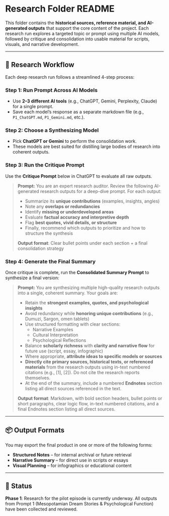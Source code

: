 # Research Folder README
This folder contains the **historical sources, reference material, and AI-generated outputs** that support the core content of the project. Each research run explores a targeted topic or prompt using multiple AI models, followed by critique and consolidation into usable material for scripts, visuals, and narrative development.

---

## 🔄 Research Workflow

Each deep research run follows a streamlined 4-step process:

### **Step 1: Run Prompt Across AI Models**

* Use **2–3 different AI tools** (e.g., ChatGPT, Gemini, Perplexity, Claude) for a single prompt.
* Save each model’s response as a separate markdown file (e.g., `P1_ChatGPT.md`, `P1_Gemini.md`, etc.).

### **Step 2: Choose a Synthesizing Model**

* Pick **ChatGPT or Gemini** to perform the consolidation work.
* These models are best suited for distilling large bodies of research into coherent outputs.

### **Step 3: Run the Critique Prompt**

Use the **Critique Prompt** below in ChatGPT to evaluate all raw outputs.

> **Prompt:**
> You are an expert research auditor. Review the following AI-generated research outputs for a deep-dive prompt. For each output:
>
> * Summarize its **unique contributions** (examples, insights, angles)
> * Note any **overlaps or redundancies**
> * Identify **missing or underdeveloped areas**
> * Evaluate **factual accuracy and interpretive depth**
> * Flag **best quotes, vivid details, or structure**
> * Finally, recommend which outputs to prioritize and how to structure the synthesis
>
> **Output format**: Clear bullet points under each section + a final consolidation strategy

### **Step 4: Generate the Final Summary**

Once critique is complete, run the **Consolidated Summary Prompt** to synthesize a final version:

> **Prompt:**
> You are synthesizing multiple high-quality research outputs into a single, coherent summary. Your goals are:
>
> * Retain the **strongest examples, quotes, and psychological insights**
> * Avoid redundancy while **honoring unique contributions** (e.g., Dumuzi, Sargon, omen tablets)
> * Use structured formatting with clear sections:
>   * Narrative Examples
>   * Cultural Interpretation
>   * Psychological Reflections
> * Balance **scholarly richness** with **clarity and narrative flow** for future use (script, essay, infographic)
> * Where appropriate, **attribute ideas to specific models or sources**
> * **Directly cite primary sources, historical texts, or referenced materials** from the research outputs using in-text numbered citations (e.g., [1], [2]). Do not cite the research reports themselves.
> * At the end of the summary, include a numbered **Endnotes** section listing all direct sources referenced in the text.
>
> **Output format**: Markdown, with bold section headers, bullet points or short paragraphs, clear logic flow, in-text numbered citations, and a final Endnotes section listing all direct sources.

---

## 📦 Output Formats

You may export the final product in one or more of the following forms:

* **Structured Notes** – for internal archival or future retrieval
* **Narrative Summary** – for direct use in scripts or essays
* **Visual Planning** – for infographics or educational content
---

## 🧪 Status

**Phase 1**: Research for the pilot episode is currently underway.
All outputs from Prompt 1 (Mesopotamian Dream Stories & Psychological Function) have been collected and reviewed.


